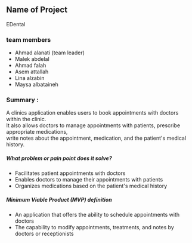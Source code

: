 ## Name of Project
EDental
### team members 
- Ahmad alanati (team leader)
- Malek abdelal
- Ahmad falah
- Asem attallah
- Lina alzabin
- Maysa albataineh
### Summary :
A clinics application enables users to book appointments with doctors within the clinic. <br>
It also allows doctors to manage appointments with patients, prescribe appropriate medications,<br>
write notes about the appointment, medication, and the patient's medical history.<br>
##### What problem or pain point does it solve? 
- Facilitates patient appointments with doctors
- Enables doctors to manage their appointments with patients
- Organizes medications based on the patient's medical history
##### Minimum Viable Product (MVP) definition
- An application that offers the ability to schedule appointments with doctors
- The capability to modify appointments, treatments, and notes by doctors or receptionists
